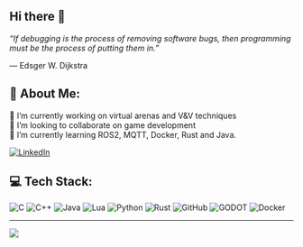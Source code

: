 ## Hi there 👋

_“If debugging is the process of removing software bugs, then programming must be the process of putting them in.”_

― Edsger W. Dijkstra 
## 💫 About Me:
🔭 I’m currently working on virtual arenas and V&V techniques<br>👯 I’m looking to collaborate on game development<br>🌱 I’m currently learning ROS2, MQTT, Docker, Rust and Java. 

[![LinkedIn](https://img.shields.io/badge/LinkedIn-%230077B5.svg?logo=linkedin&logoColor=white)](https://linkedin.com/in/mvccogo) 

## 💻 Tech Stack:
![C](https://img.shields.io/badge/c-%2300599C.svg?style=plastic&logo=c&logoColor=white) ![C++](https://img.shields.io/badge/c++-%2300599C.svg?style=plastic&logo=c%2B%2B&logoColor=white) ![Java](https://img.shields.io/badge/java-%23ED8B00.svg?style=plastic&logo=java&logoColor=white) ![Lua](https://img.shields.io/badge/lua-%232C2D72.svg?style=plastic&logo=lua&logoColor=white) ![Python](https://img.shields.io/badge/python-3670A0?style=plastic&logo=python&logoColor=ffdd54) ![Rust](https://img.shields.io/badge/rust-%23000000.svg?style=plastic&logo=rust&logoColor=white) ![GitHub](https://img.shields.io/badge/GitHub-%23121011.svg?style=plastic&logo=github&logoColor=white) ![GODOT](https://img.shields.io/badge/godot-3582bb.svg?style=plastic&logo=godot-engine&logoColor=white) ![Docker](https://img.shields.io/badge/docker-%230db7ed.svg?style=plastic&logo=docker&logoColor=white)

---
[![](https://visitcount.itsvg.in/api?id=mvccogo&icon=0&color=0)](https://visitcount.itsvg.in)

<!-- Proudly created with GPRM ( https://gprm.itsvg.in ) -->
